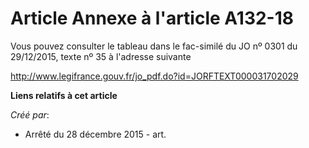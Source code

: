 # Article Annexe à l'article A132-18

Vous pouvez consulter le tableau dans le fac-similé du JO nº 0301 du 29/12/2015, texte nº 35 à l'adresse suivante 

http://www.legifrance.gouv.fr/jo_pdf.do?id=JORFTEXT000031702029

**Liens relatifs à cet article**

_Créé par_:

  - Arrêté du 28 décembre 2015 - art.
